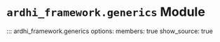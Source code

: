 # `ardhi_framework.generics` Module

::: ardhi_framework.generics
    options:
      members: true
      show_source: true
